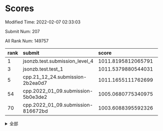 # Scores

Modified Time: 2022-02-07 02:33:03

Submit Num: 207

All Rank Num: 149757

| rank |               submit               |       score        |       sigma        | pk_num |
| :--- | :--------------------------------- | :----------------- | :----------------- | :----- |
| 1    | jsonzb.test.submission_level_4     | 1011.8195812065791 | 0.7846962261579329 | 2897   |
| 3    | jsonzb.test.test_1                 | 1011.5379880544031 | 0.7948257558135744 | 2899   |
| 5    | cpp.21_12_24.submission-2b2ea0d7   | 1011.1655111762699 | 0.7418311456037483 | 2895   |
| 54   | cpp.2022_01_09.submission-5b0e3de2 | 1005.0680775340975 | 0.7157268481717347 | 2895   |
| 70   | cpp.2022_01_09.submission-816672bd | 1003.6088395592326 | 0.7127626313278418 | 2892   |


<details>
<summary>全部</summary>

| rank |                 submit                 |       score        |       sigma        | pk_num |
| :--- | :------------------------------------- | :----------------- | :----------------- | :----- |
| 1    | jsonzb.test.submission_level_4         | 1011.8195812065791 | 0.7846962261579329 | 2897   |
| 2    | gobigger.level_3.submission_level_3_21 | 1011.7747459233614 | 0.7729609979735561 | 2895   |
| 3    | jsonzb.test.test_1                     | 1011.5379880544031 | 0.7948257558135744 | 2899   |
| 4    | gobigger.level_3.submission_level_3_6  | 1011.2864675824035 | 0.7703888388508686 | 2893   |
| 5    | cpp.21_12_24.submission-2b2ea0d7       | 1011.1655111762699 | 0.7418311456037483 | 2895   |
| 6    | gobigger.level_3.submission_level_3_4  | 1011.0224775036924 | 0.7452738149763722 | 2887   |
| 7    | gobigger.level_3.submission_level_3_9  | 1010.9867472613477 | 0.7666222672907097 | 2894   |
| 8    | gobigger.level_3.submission_level_3_30 | 1010.974181679882  | 0.7907039015996189 | 2889   |
| 9    | gobigger.level_3.submission_level_3_44 | 1010.8949896004452 | 0.7906430891082817 | 2894   |
| 10   | gobigger.level_3.submission_level_3_35 | 1010.8853506757596 | 0.7790680233762338 | 2892   |
| 11   | gobigger.level_3.submission_level_3_25 | 1010.7510631135283 | 0.7819557678812663 | 2899   |
| 12   | gobigger.level_3.submission_level_3_39 | 1010.745794561579  | 0.7720290081583279 | 2894   |
| 13   | gobigger.level_3.submission_level_3_5  | 1010.622967423455  | 0.7641207708984689 | 2891   |
| 14   | gobigger.level_3.submission_level_3_37 | 1010.5614807130005 | 0.757246106962423  | 2894   |
| 15   | gobigger.level_3.submission_level_3_22 | 1010.5591946974886 | 0.7744066873006952 | 2896   |
| 16   | gobigger.level_3.submission_level_3_23 | 1010.5532152155424 | 0.7895594034982619 | 2899   |
| 17   | gobigger.level_3.submission_level_3_33 | 1010.4288281551603 | 0.7744489709558066 | 2895   |
| 18   | gobigger.level_3.submission_level_3_48 | 1010.4252512981653 | 0.7495419940926746 | 2892   |
| 19   | gobigger.level_3.submission_level_3_13 | 1010.3417305702569 | 0.7446387426820773 | 2895   |
| 20   | gobigger.level_3.submission_level_3_42 | 1010.0571147289772 | 0.7605178166105422 | 2899   |
| 21   | gobigger.level_3.submission_level_3_17 | 1010.0130814398003 | 0.7451871809575373 | 2896   |
| 22   | gobigger.level_3.submission_level_3_45 | 1009.9884880473226 | 0.7356207371982286 | 2893   |
| 23   | gobigger.level_3.submission_level_3_32 | 1009.9824329741344 | 0.7609088893708843 | 2897   |
| 24   | gobigger.level_3.submission_level_3_38 | 1009.981668790255  | 0.7721826913430619 | 2890   |
| 25   | gobigger.level_3.submission_level_3_7  | 1009.8810409055562 | 0.7520852934047091 | 2893   |
| 26   | gobigger.level_3.submission_level_3_43 | 1009.8651249203181 | 0.7495739667640019 | 2897   |
| 27   | gobigger.level_3.submission_level_3_31 | 1009.7887489301695 | 0.7743642194680139 | 2896   |
| 28   | gobigger.level_3.submission_level_3_18 | 1009.7581791755678 | 0.7589512895311012 | 2898   |
| 29   | gobigger.level_3.submission_level_3_29 | 1009.755199194607  | 0.7624641963998123 | 2889   |
| 30   | gobigger.level_3.submission_level_3_46 | 1009.7480089735584 | 0.7445078441212037 | 2901   |
| 31   | gobigger.level_3.submission_level_3_16 | 1009.7421667348665 | 0.7588266322183471 | 2895   |
| 32   | gobigger.level_3.submission_level_3_28 | 1009.7205889128722 | 0.7567949885578704 | 2892   |
| 33   | gobigger.level_3.submission_level_3_8  | 1009.6975394780823 | 0.7660644535795337 | 2894   |
| 34   | gobigger.level_3.submission_level_3_36 | 1009.6781528544545 | 0.7597124621212497 | 2898   |
| 35   | gobigger.level_3.submission_level_3_0  | 1009.66965132046   | 0.7549247845122219 | 2896   |
| 36   | gobigger.level_3.submission_level_3_40 | 1009.6331833281787 | 0.7475485781038178 | 2897   |
| 37   | gobigger.level_3.submission_level_3_19 | 1009.6085994696846 | 0.7613448854692997 | 2895   |
| 38   | gobigger.level_3.submission_level_3_2  | 1009.6078056670577 | 0.7398354310353944 | 2897   |
| 39   | gobigger.level_3.submission_level_3_3  | 1009.606902644139  | 0.7572552617899566 | 2896   |
| 40   | gobigger.level_3.submission_level_3_41 | 1009.5312200345799 | 0.7471257880661853 | 2896   |
| 41   | gobigger.level_3.submission_level_3_12 | 1009.4886782777143 | 0.7535681959920018 | 2891   |
| 42   | gobigger.level_3.submission_level_3_11 | 1009.3681397513423 | 0.7448452754445284 | 2889   |
| 43   | gobigger.level_3.submission_level_3_47 | 1009.332787535814  | 0.7475656219021738 | 2894   |
| 44   | gobigger.level_3.submission_level_3_1  | 1009.2062589715791 | 0.7484508177773189 | 2894   |
| 45   | gobigger.level_3.submission_level_3_15 | 1009.000282502779  | 0.7386965478660318 | 2890   |
| 46   | gobigger.level_3.submission_level_3_24 | 1008.9184203123662 | 0.7845514408138625 | 2897   |
| 47   | gobigger.level_3.submission_level_3_14 | 1008.8234085664393 | 0.742750203854774  | 2891   |
| 48   | gobigger.level_3.submission_level_3_27 | 1008.7871899028214 | 0.7464084940894993 | 2896   |
| 49   | gobigger.level_3.submission_level_3_49 | 1008.7238381505084 | 0.7561460966872688 | 2897   |
| 50   | gobigger.level_3.submission_level_3_26 | 1008.5498777521318 | 0.7234907167927164 | 2892   |
| 51   | gobigger.level_3.submission_level_3_34 | 1008.4947263644383 | 0.7421120604449774 | 2899   |
| 52   | gobigger.level_3.submission_level_3_10 | 1008.363382496474  | 0.7339263095283454 | 2893   |
| 53   | gobigger.level_3.submission_level_3_20 | 1007.6761562295666 | 0.7403153003147235 | 2893   |
| 54   | cpp.2022_01_09.submission-5b0e3de2     | 1005.0680775340975 | 0.7157268481717347 | 2895   |
| 55   | gobigger.level_1.submission_level_1_8  | 1004.9537726250767 | 0.7124767698946665 | 2899   |
| 56   | gobigger.level_1.submission_level_1_39 | 1004.7364084654838 | 0.7272916196793896 | 2889   |
| 57   | gobigger.level_1.submission_level_1_41 | 1004.6551156078436 | 0.7080015750896936 | 2894   |
| 58   | gobigger.level_1.submission_level_1_42 | 1004.6432733549544 | 0.7273460289622551 | 2891   |
| 59   | gobigger.level_1.submission_level_1_32 | 1004.5845384712428 | 0.7142199577775904 | 2894   |
| 60   | gobigger.level_1.submission_level_1_23 | 1004.454245054575  | 0.7170409889320781 | 2892   |
| 61   | gobigger.level_1.submission_level_1_21 | 1004.4452175423371 | 0.7247146751030815 | 2892   |
| 62   | gobigger.level_1.submission_level_1_15 | 1004.2365110118678 | 0.7189820718186649 | 2896   |
| 63   | gobigger.level_1.submission_level_1_40 | 1004.131367241776  | 0.701523107958344  | 2896   |
| 64   | gobigger.level_1.submission_level_1_12 | 1003.8702516943104 | 0.7051648753499662 | 2890   |
| 65   | gobigger.level_1.submission_level_1_49 | 1003.8618058597193 | 0.7031828811677229 | 2898   |
| 66   | gobigger.level_1.submission_level_1_47 | 1003.7760412007107 | 0.7159260924706207 | 2893   |
| 67   | gobigger.level_1.submission_level_1_34 | 1003.7652565512458 | 0.7146499833351926 | 2891   |
| 68   | gobigger.level_1.submission_level_1_10 | 1003.646401715801  | 0.726468064275179  | 2891   |
| 69   | gobigger.level_1.submission_level_1_14 | 1003.6385249114916 | 0.7164345779523568 | 2895   |
| 70   | cpp.2022_01_09.submission-816672bd     | 1003.6088395592326 | 0.7127626313278418 | 2892   |
| 71   | gobigger.level_1.submission_level_1_17 | 1003.5543452829226 | 0.7178254912515432 | 2894   |
| 72   | gobigger.level_1.submission_level_1_25 | 1003.5440370924337 | 0.7221249765714856 | 2891   |
| 73   | gobigger.level_1.submission_level_1_20 | 1003.5246591672083 | 0.7213534542195129 | 2893   |
| 74   | gobigger.level_1.submission_level_1_33 | 1003.5167546608074 | 0.7164733329718038 | 2901   |
| 75   | gobigger.level_1.submission_level_1_35 | 1003.4836633133448 | 0.7089869028172434 | 2893   |
| 76   | gobigger.level_1.submission_level_1_29 | 1003.4542617514468 | 0.7165741157566364 | 2891   |
| 77   | gobigger.level_1.submission_level_1_1  | 1003.2946875953331 | 0.7161534780641476 | 2896   |
| 78   | gobigger.level_1.submission_level_1_2  | 1003.2668078743154 | 0.7106031101144407 | 2890   |
| 79   | gobigger.level_1.submission_level_1_27 | 1003.24588358116   | 0.7250645117153739 | 2891   |
| 80   | gobigger.level_1.submission_level_1_44 | 1003.2385402407322 | 0.7128148138631357 | 2891   |
| 81   | gobigger.level_1.submission_level_1_13 | 1003.216899516199  | 0.7184060806702939 | 2894   |
| 82   | gobigger.level_1.submission_level_1_46 | 1003.2081774800769 | 0.7076195516574615 | 2896   |
| 83   | gobigger.level_1.submission_level_1_43 | 1003.188777369466  | 0.7091961627953013 | 2892   |
| 84   | gobigger.level_1.submission_level_1_24 | 1003.1885366645155 | 0.7161032105889541 | 2892   |
| 85   | gobigger.level_1.submission_level_1_18 | 1003.178861230156  | 0.7161670003647139 | 2894   |
| 86   | gobigger.level_1.submission_level_1_31 | 1003.17653520417   | 0.7182752876756958 | 2894   |
| 87   | gobigger.level_1.submission_level_1_22 | 1003.1313115933503 | 0.721267316697299  | 2894   |
| 88   | gobigger.level_1.submission_level_1_30 | 1003.0867690549121 | 0.7145203803368589 | 2893   |
| 89   | gobigger.level_1.submission_level_1_9  | 1003.0603438830485 | 0.7129405356138703 | 2894   |
| 90   | gobigger.level_1.submission_level_1_28 | 1003.0181900699278 | 0.7054689821669475 | 2891   |
| 91   | gobigger.level_1.submission_level_1_48 | 1002.9666629428347 | 0.7114083991893939 | 2893   |
| 92   | gobigger.level_1.submission_level_1_19 | 1002.8550423593248 | 0.7172527218981691 | 2891   |
| 93   | gobigger.level_1.submission_level_1_37 | 1002.8298554794903 | 0.7062643260643792 | 2891   |
| 94   | gobigger.level_1.submission_level_1_16 | 1002.8066349821871 | 0.7045769507184205 | 2897   |
| 95   | gobigger.level_1.submission_level_1_3  | 1002.8031304786805 | 0.7144995690388624 | 2895   |
| 96   | gobigger.level_1.submission_level_1_11 | 1002.6492768625259 | 0.7147481138185099 | 2896   |
| 97   | gobigger.level_1.submission_level_1_6  | 1002.6381893117403 | 0.7160548731644552 | 2893   |
| 98   | gobigger.level_1.submission_level_1_7  | 1002.54927573722   | 0.7084974453970472 | 2893   |
| 99   | gobigger.level_1.submission_level_1_26 | 1002.2825165476253 | 0.7184760859195425 | 2894   |
| 100  | gobigger.level_1.submission_level_1_38 | 1002.2297343705192 | 0.7061476834392467 | 2892   |
| 101  | gobigger.level_1.submission_level_1_0  | 1002.1843931001156 | 0.7194484800819729 | 2894   |
| 102  | gobigger.level_1.submission_level_1_36 | 1002.1352545291027 | 0.7059813403015779 | 2894   |
| 103  | gobigger.level_1.submission_level_1_45 | 1001.8954173265454 | 0.7092571601984374 | 2886   |
| 104  | gobigger.level_1.submission_level_1_4  | 1001.7736316916837 | 0.705566436429884  | 2894   |
| 105  | gobigger.level_1.submission_level_1_5  | 1000.8659058488087 | 0.7197891950058475 | 2886   |
| 106  | gobigger.random.submission_random_25   | 997.3355471771921  | 0.6921654184315852 | 2897   |
| 107  | gobigger.random.submission_random_44   | 997.1074133430213  | 0.7063289107628096 | 2897   |
| 108  | gobigger.random.submission_random_6    | 997.0950429003129  | 0.7041500388726083 | 2895   |
| 109  | gobigger.random.submission_random_32   | 997.0645254417465  | 0.7135958619536332 | 2894   |
| 110  | gobigger.random.submission_random_41   | 996.8072191235152  | 0.70783175159144   | 2892   |
| 111  | gobigger.random.submission_random_18   | 996.664135659053   | 0.7132473995635846 | 2895   |
| 112  | gobigger.random.submission_random_24   | 996.6096073990807  | 0.7058458478795722 | 2895   |
| 113  | gobigger.random.submission_random_38   | 996.5436283444157  | 0.7193889288516084 | 2895   |
| 114  | gobigger.random.submission_random_20   | 996.5248258191741  | 0.713523119184687  | 2892   |
| 115  | gobigger.random.submission_random_16   | 996.5175878858712  | 0.7099577420709302 | 2890   |
| 116  | gobigger.random.submission_random_48   | 996.5103824969837  | 0.7129073584591178 | 2894   |
| 117  | gobigger.random.submission_random_39   | 996.4488188323918  | 0.7154638850487192 | 2893   |
| 118  | gobigger.random.submission_random_8    | 996.4268071557397  | 0.6935683045652945 | 2894   |
| 119  | gobigger.random.submission_random_23   | 996.3969478005448  | 0.7188572065443659 | 2894   |
| 120  | gobigger.random.submission_random_31   | 996.3201256621609  | 0.7180964880356523 | 2896   |
| 121  | gobigger.random.submission_random_40   | 996.2157795456237  | 0.7122138869020372 | 2895   |
| 122  | gobigger.random.submission_random_1    | 996.2035809346153  | 0.6960315268664817 | 2893   |
| 123  | gobigger.random.submission_random_47   | 996.0751389526382  | 0.7131937348377108 | 2899   |
| 124  | gobigger.random.submission_random_22   | 996.0730858634785  | 0.7172557108009774 | 2894   |
| 125  | gobigger.random.submission_random_36   | 996.0728993933103  | 0.7118377727071025 | 2897   |
| 126  | gobigger.random.submission_random_30   | 996.0389452916344  | 0.7202858216973949 | 2898   |
| 127  | gobigger.random.submission_random_14   | 995.9963987810487  | 0.7137994143027393 | 2889   |
| 128  | gobigger.random.submission_random_13   | 995.9758987122887  | 0.718137595214663  | 2895   |
| 129  | gobigger.random.submission_random_43   | 995.8961900087394  | 0.711354970494771  | 2892   |
| 130  | gobigger.random.submission_random_12   | 995.8398446693946  | 0.7341014691404677 | 2898   |
| 131  | gobigger.random.submission_random_17   | 995.8315876389846  | 0.7040854362311618 | 2887   |
| 132  | gobigger.random.submission_random_29   | 995.8237745475323  | 0.7097945412707631 | 2898   |
| 133  | gobigger.random.submission_random_11   | 995.7696200872513  | 0.7208586689774257 | 2892   |
| 134  | gobigger.random.submission_random_9    | 995.7571855743535  | 0.7202240813838788 | 2892   |
| 135  | gobigger.random.submission_random_49   | 995.7549590121001  | 0.7104704284403461 | 2901   |
| 136  | gobigger.random.submission_random_27   | 995.7356415792781  | 0.699890629840509  | 2895   |
| 137  | gobigger.random.submission_random_19   | 995.7115381102379  | 0.7041357362622529 | 2896   |
| 138  | gobigger.random.submission_random_33   | 995.6719909239843  | 0.7320940827990028 | 2897   |
| 139  | gobigger.random.submission_random_4    | 995.6048914329277  | 0.7095122866038455 | 2890   |
| 140  | gobigger.random.submission_random_42   | 995.5797947868203  | 0.7019794038225843 | 2893   |
| 141  | gobigger.random.submission_random_45   | 995.5674680717884  | 0.7086109917205138 | 2889   |
| 142  | gobigger.random.submission_random_21   | 995.5263280441216  | 0.7187190253793841 | 2891   |
| 143  | gobigger.random.submission_random_37   | 995.5253253235026  | 0.7153018197063402 | 2895   |
| 144  | gobigger.random.submission_random_28   | 995.522379693303   | 0.7254562016459554 | 2891   |
| 145  | gobigger.random.submission_random_46   | 995.4662735517112  | 0.7160463004789499 | 2892   |
| 146  | gobigger.random.submission_random_10   | 995.4571805024146  | 0.7234765995766165 | 2898   |
| 147  | gobigger.random.submission_random_0    | 995.3739768605011  | 0.7045831143024108 | 2892   |
| 148  | gobigger.random.submission_random_7    | 995.32277441065    | 0.708450767921863  | 2896   |
| 149  | gobigger.random.submission_random_35   | 995.3096568364722  | 0.7061193357319883 | 2890   |
| 150  | gobigger.random.submission_random_26   | 995.2539960258933  | 0.7133518381102208 | 2892   |
| 151  | gobigger.random.submission_random_3    | 995.2088415937337  | 0.7084630194549801 | 2896   |
| 152  | gobigger.random.submission_random_2    | 995.0952916871054  | 0.7123180249573747 | 2896   |
| 153  | gobigger.random.submission_random_34   | 994.9636435877075  | 0.7147189501751886 | 2896   |
| 154  | gobigger.level_2.submission_level_2_37 | 994.8067961964075  | 0.7287385867353454 | 2898   |
| 155  | gobigger.random.submission_random_5    | 994.7741790857588  | 0.7144176725067705 | 2893   |
| 156  | gobigger.level_2.submission_level_2_41 | 994.6657897953013  | 0.7263658540605645 | 2892   |
| 157  | gobigger.level_2.submission_level_2_21 | 994.4250378321124  | 0.7309872512755247 | 2896   |
| 158  | gobigger.level_2.submission_level_2_49 | 994.2750030887354  | 0.7401780699832954 | 2892   |
| 159  | gobigger.random.submission_random_15   | 994.2667768689863  | 0.7250827743343691 | 2892   |
| 160  | gobigger.level_2.submission_level_2_19 | 993.6815495191254  | 0.7490968391231754 | 2894   |
| 161  | gobigger.level_2.submission_level_2_1  | 993.3998725865553  | 0.7383640712381033 | 2898   |
| 162  | gobigger.level_2.submission_level_2_9  | 993.2940847243528  | 0.7327066467487418 | 2889   |
| 163  | gobigger.level_2.submission_level_2_39 | 993.2492894314653  | 0.7515743733036477 | 2892   |
| 164  | gobigger.level_2.submission_level_2_38 | 993.1490591918338  | 0.740795317096719  | 2894   |
| 165  | gobigger.level_2.submission_level_2_42 | 993.0842602683629  | 0.7389248326594748 | 2894   |
| 166  | gobigger.level_2.submission_level_2_16 | 993.0193025515097  | 0.7370679733992272 | 2887   |
| 167  | gobigger.level_2.submission_level_2_25 | 993.0179806140611  | 0.7282437962405608 | 2892   |
| 168  | gobigger.level_2.submission_level_2_47 | 992.9925565186071  | 0.7311606241912898 | 2892   |
| 169  | gobigger.level_2.submission_level_2_23 | 992.8107408125034  | 0.732275478818467  | 2894   |
| 170  | gobigger.level_2.submission_level_2_4  | 992.7461093546526  | 0.733324228918433  | 2893   |
| 171  | gobigger.level_2.submission_level_2_0  | 992.6118333048979  | 0.7304848541392486 | 2893   |
| 172  | gobigger.level_2.submission_level_2_40 | 992.49461169904    | 0.7422710525366083 | 2898   |
| 173  | gobigger.level_2.submission_level_2_44 | 992.4922390838888  | 0.7407802067944933 | 2891   |
| 174  | gobigger.level_2.submission_level_2_6  | 992.407974388849   | 0.7338570593939093 | 2893   |
| 175  | gobigger.level_2.submission_level_2_33 | 992.3313734329432  | 0.7416388466447184 | 2892   |
| 176  | gobigger.level_2.submission_level_2_18 | 992.1861051174028  | 0.7578590549944504 | 2893   |
| 177  | gobigger.level_2.submission_level_2_48 | 992.1566560672594  | 0.7404471041594288 | 2895   |
| 178  | gobigger.level_2.submission_level_2_12 | 992.0786506027584  | 0.7435390634281293 | 2896   |
| 179  | gobigger.level_2.submission_level_2_36 | 991.9838843627521  | 0.7467863363722137 | 2888   |
| 180  | gobigger.level_2.submission_level_2_31 | 991.9578300701049  | 0.7464427350023297 | 2890   |
| 181  | gobigger.level_2.submission_level_2_13 | 991.9139008641291  | 0.7323344591022692 | 2893   |
| 182  | gobigger.level_2.submission_level_2_7  | 991.9060879778202  | 0.7445533537469206 | 2899   |
| 183  | gobigger.level_2.submission_level_2_29 | 991.8967317095598  | 0.7390484972147329 | 2897   |
| 184  | gobigger.level_2.submission_level_2_14 | 991.8829077275964  | 0.7462340392344959 | 2895   |
| 185  | gobigger.level_2.submission_level_2_11 | 991.8767428772051  | 0.7435741403779447 | 2893   |
| 186  | gobigger.level_2.submission_level_2_10 | 991.8152163583945  | 0.7637489127899105 | 2893   |
| 187  | gobigger.level_2.submission_level_2_3  | 991.5754821877962  | 0.7661452263435955 | 2896   |
| 188  | gobigger.level_2.submission_level_2_34 | 991.5591873351723  | 0.7512297641662142 | 2896   |
| 189  | gobigger.level_2.submission_level_2_8  | 991.549173481744   | 0.7718345748735688 | 2893   |
| 190  | gobigger.level_2.submission_level_2_24 | 991.5101858482565  | 0.7550534475643733 | 2891   |
| 191  | gobigger.level_2.submission_level_2_17 | 991.4397253369855  | 0.7653475298914185 | 2895   |
| 192  | gobigger.level_2.submission_level_2_5  | 991.3448558971273  | 0.7530812838923208 | 2891   |
| 193  | gobigger.level_2.submission_level_2_22 | 991.2605215983758  | 0.7649098135130227 | 2898   |
| 194  | gobigger.level_2.submission_level_2_45 | 991.1870178683656  | 0.7500995838207108 | 2892   |
| 195  | gobigger.level_2.submission_level_2_28 | 991.1838118090521  | 0.7488420412701394 | 2892   |
| 196  | gobigger.level_2.submission_level_2_27 | 991.1114520519059  | 0.7403872443411859 | 2895   |
| 197  | gobigger.level_2.submission_level_2_30 | 991.1009887475846  | 0.7621890725199831 | 2892   |
| 198  | gobigger.level_2.submission_level_2_15 | 991.0785977116207  | 0.7470102046678461 | 2897   |
| 199  | gobigger.level_2.submission_level_2_20 | 991.0569750521844  | 0.7432557407392066 | 2893   |
| 200  | gobigger.level_2.submission_level_2_32 | 991.0089069775389  | 0.7564200775803781 | 2896   |
| 201  | gobigger.level_2.submission_level_2_2  | 990.9791547010851  | 0.7455746423557578 | 2898   |
| 202  | gobigger.level_2.submission_level_2_26 | 990.9671831955407  | 0.7506931927407999 | 2894   |
| 203  | gobigger.level_2.submission_level_2_43 | 990.9080440027652  | 0.7622511118442433 | 2895   |
| 204  | gobigger.level_2.submission_level_2_35 | 990.8922786301574  | 0.7691552924086742 | 2898   |
| 205  | gobigger.level_2.submission_level_2_46 | 990.7805810501021  | 0.7603030422871652 | 2889   |
| 206  | gobigger.none.submission_none_0        | 975.01165903329    | 1.5223829459938565 | 2891   |
| 207  | gobigger.none.submission_none_1        | 974.278468090938   | 1.6761073606687942 | 2897   |

</details>